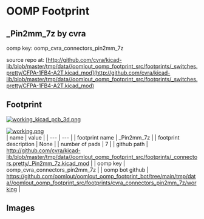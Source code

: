 # OOMP Footprint  
## _Pin2mm_7z  by cvra  
  
oomp key: oomp_cvra_connectors_pin2mm_7z  
  
source repo at: [http://github.com/cvra/kicad-lib/blob/master/tmp/data//oomlout_oomp_footprint_src/footprints/_switches.pretty/CFPA-1FB4-A2T.kicad_mod](http://github.com/cvra/kicad-lib/blob/master/tmp/data//oomlout_oomp_footprint_src/footprints/_switches.pretty/CFPA-1FB4-A2T.kicad_mod)  
## Footprint  
  
[![working_kicad_pcb_3d.png](working_kicad_pcb_3d_600.png)](working_kicad_pcb_3d.png)  
  
[![working.png](working_600.png)](working.png)  
| name | value | 
| --- | --- | 
| footprint name | _Pin2mm_7z | 
| footprint description | None | 
| number of pads | 7 | 
| github path | http://github.com/cvra/kicad-lib/blob/master/tmp/data//oomlout_oomp_footprint_src/footprints/_connectors.pretty/_Pin2mm_7z.kicad_mod | 
| oomp key | oomp_cvra_connectors_pin2mm_7z | 
| oomp bot github | https://github.com/oomlout/oomlout_oomp_footprint_bot/tree/main/tmp/data//oomlout_oomp_footprint_src/footprints/cvra_connectors_pin2mm_7z/working | 
## Images  
